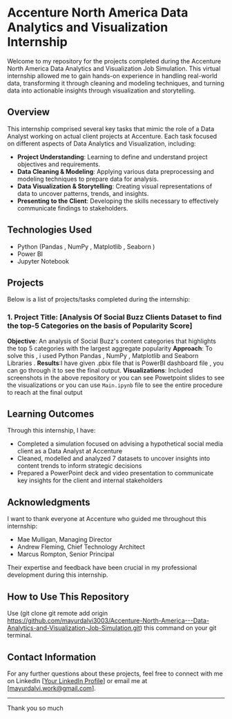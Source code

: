 # Accenture North America Data Analytics and Visualization Internship

Welcome to my repository for the projects completed during the Accenture North America Data Analytics and Visualization Job Simulation. 
This virtual internship allowed me to gain hands-on experience in handling real-world data, transforming it through cleaning and 
modeling techniques, and turning data into actionable insights through visualization and storytelling.

## Overview

This internship comprised several key tasks that mimic the role of a Data Analyst working on actual client projects at Accenture. 
Each task focused on different aspects of Data Analytics and Visualization, including:

- **Project Understanding**: Learning to define and understand project objectives and requirements.
- **Data Cleaning & Modeling**: Applying various data preprocessing and modeling techniques to prepare data for analysis.
- **Data Visualization & Storytelling**: Creating visual representations of data to uncover patterns, trends, and insights.
- **Presenting to the Client**: Developing the skills necessary to effectively communicate findings to stakeholders.

## Technologies Used

- Python (Pandas  , NumPy , Matplotlib , Seaborn )
- Power BI
- Jupyter Notebook

## Projects

Below is a list of projects/tasks completed during the internship:

### 1. Project Title: [Analysis Of Social Buzz Clients Dataset to find the top-5 Categories on the basis of Popularity Score]
**Objective**:  An analysis of Social Buzz's content categories that highlights the top 5 categories with the 
largest aggregate popularity
**Approach**: To solve this , i used Python Pandas , NumPy , Matplotlib and Seaborn Libraries .
**Results**:I have given .pbix file that is PowerBI dashboard file , you can go through it to see the final output.
**Visualizations**: Included screenshots in the above repository or you can see Powetpoint slides to see the visualizations or you can 
use `Main.ipynb` file to see the entire procedure to reach at the final output

## Learning Outcomes

Through this internship, I have:
* Completed a simulation focused on advising a hypothetical social media client
   as a Data Analyst at Accenture
* Cleaned, modelled and analyzed 7 datasets to uncover insights into content
   trends to inform strategic decisions
* Prepared a PowerPoint deck and video presentation to communicate key insights
   for the client and internal stakeholders

## Acknowledgments

I want to thank everyone at Accenture who guided me throughout this internship:
- Mae Mulligan, Managing Director
- Andrew Fleming, Chief Technology Architect
- Marcus Rompton, Senior Principal

Their expertise and feedback have been crucial in my professional development during this internship.

## How to Use This Repository

Use (git clone  git remote add origin https://github.com/mayurdalvi3003/Accenture-North-America---Data-Analytics-and-Visualization-Job-Simulation.git)
this command on your git terminal.


## Contact Information

For any further questions about these projects, feel free to connect with me on LinkedIn [[Your LinkedIn Profile](https://www.linkedin.com/in/mayur-dalvi-340979265/)] or email me at [mayurdalvi.work@gmail.com].

---

Thank you so much
